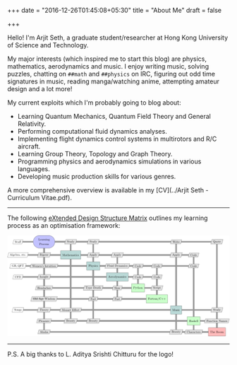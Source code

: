 +++
date = "2016-12-26T01:45:08+05:30"
title = "About Me"
draft = false

+++

Hello! I'm Arjit Seth, a graduate student/researcher at Hong Kong University of Science and Technology.

My major interests (which inspired me to start this blog) are physics, mathematics, aerodynamics and music. I enjoy writing music, solving puzzles, chatting on `##math` and `##physics` on IRC, figuring out odd time signatures in music, reading manga/watching anime, attempting amateur design and a lot more!

My current exploits which I'm probably going to blog about:

* Learning Quantum Mechanics, Quantum Field Theory and General Relativity.
* Performing computational fluid dynamics analyses.
* Implementing flight dynamics control systems in multirotors and R/C aircraft.
* Learning Group Theory, Topology and Graph Theory.
* Programming physics and aerodynamics simulations in various languages.
* Developing music production skills for various genres.

A more comprehensive overview is available in my [CV](../Arjit Seth - Curriculum Vitae.pdf).

---
The following [eXtended Design Structure Matrix](https://github.com/mdolab/pyXDSM) outlines my learning process as an optimisation framework:

![svg](../XDSM.svg)

---

P.S. A big thanks to L. Aditya Srishti Chitturu for the logo!

